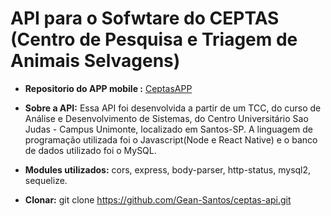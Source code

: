 # API para o Sofwtare do CEPTAS (Centro de Pesquisa e Triagem de Animais Selvagens)

* **Repositorio do APP mobile :**  [CeptasAPP](https://github.com/Gean-Santos/ceptas-app-react-native) 

* **Sobre a API:** Essa API foi desenvolvida a partir de um TCC, do curso de Análise e Desenvolvimento de Sistemas, do Centro Universitário Sao Judas - Campus Unimonte, localizado em Santos-SP. A linguagem de programação utilizada foi o Javascript(Node e React Native) e o banco de dados utilizado foi o MySQL. 

* **Modules utilizados:** cors, express, body-parser, http-status, mysql2, sequelize.

* **Clonar:** git clone https://github.com/Gean-Santos/ceptas-api.git
